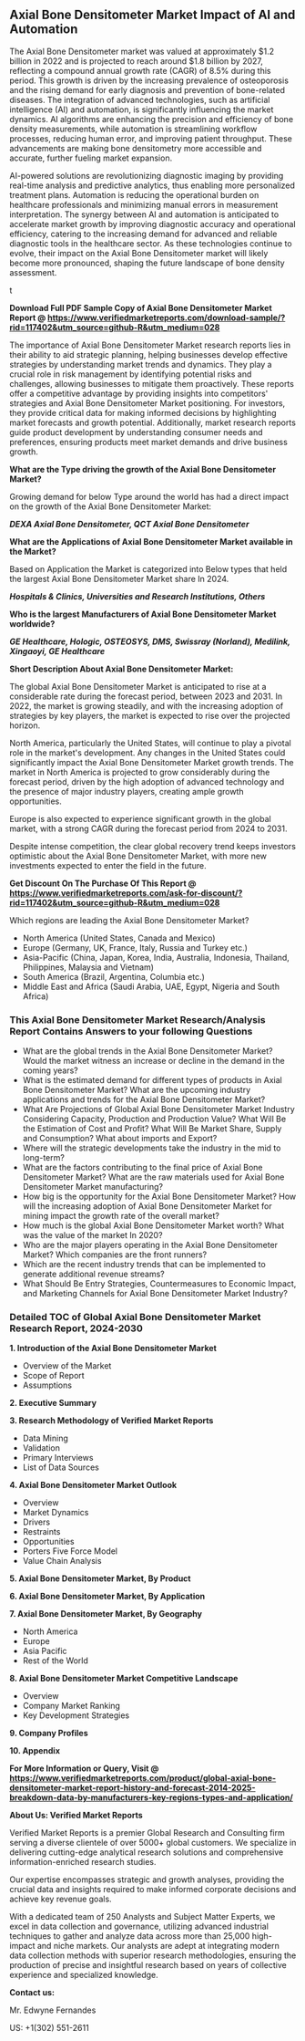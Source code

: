 <h2>Axial Bone Densitometer Market Impact of AI and Automation</h2><p>The Axial Bone Densitometer market was valued at approximately $1.2 billion in 2022 and is projected to reach around $1.8 billion by 2027, reflecting a compound annual growth rate (CAGR) of 8.5% during this period. This growth is driven by the increasing prevalence of osteoporosis and the rising demand for early diagnosis and prevention of bone-related diseases. The integration of advanced technologies, such as artificial intelligence (AI) and automation, is significantly influencing the market dynamics. AI algorithms are enhancing the precision and efficiency of bone density measurements, while automation is streamlining workflow processes, reducing human error, and improving patient throughput. These advancements are making bone densitometry more accessible and accurate, further fueling market expansion.</p><p>AI-powered solutions are revolutionizing diagnostic imaging by providing real-time analysis and predictive analytics, thus enabling more personalized treatment plans. Automation is reducing the operational burden on healthcare professionals and minimizing manual errors in measurement interpretation. The synergy between AI and automation is anticipated to accelerate market growth by improving diagnostic accuracy and operational efficiency, catering to the increasing demand for advanced and reliable diagnostic tools in the healthcare sector. As these technologies continue to evolve, their impact on the Axial Bone Densitometer market will likely become more pronounced, shaping the future landscape of bone density assessment.</p>t</p><p id="" class=""><strong>Download Full PDF Sample Copy of Axial Bone Densitometer Market Report @ <a href="https://www.verifiedmarketreports.com/download-sample/?rid=117402&utm_source=github-R&utm_medium=028" target="_blank">https://www.verifiedmarketreports.com/download-sample/?rid=117402&utm_source=github-R&utm_medium=028</a></strong></p><p>The importance of&nbsp;Axial Bone Densitometer Market research reports lies in their ability to aid strategic planning, helping businesses develop effective strategies by understanding market trends and dynamics. They play a crucial role in risk management by identifying potential risks and challenges, allowing businesses to mitigate them proactively. These reports offer a competitive advantage by providing insights into competitors' strategies and Axial Bone Densitometer Market positioning. For investors, they provide critical data for making informed decisions by highlighting market forecasts and growth potential. Additionally, market research reports guide product development by understanding consumer needs and preferences, ensuring products meet market demands and drive business growth.</p><p><strong>What are the&nbsp;Type driving the growth of the Axial Bone Densitometer Market?</strong></p><p id="" class="">Growing demand for below Type around the world has had a direct impact on the growth of the Axial Bone Densitometer Market:</p><em><strong>DEXA Axial Bone Densitometer, QCT Axial Bone Densitometer</strong></em></p><strong>What are the&nbsp;Applications&nbsp;of Axial Bone Densitometer Market available in the Market?</strong></p><p id="" class="">Based on Application the Market is categorized into Below types that held the largest Axial Bone Densitometer Market share In 2024.</p><em><strong>Hospitals & Clinics, Universities and Research Institutions, Others</strong></em></p><strong>Who is the largest Manufacturers of Axial Bone Densitometer Market worldwide?</strong></p><p><em><strong>GE Healthcare, Hologic, OSTEOSYS, DMS, Swissray (Norland), Medilink, Xingaoyi, GE Healthcare</strong></em></p><p id="" class=""><strong>Short Description About Axial Bone Densitometer Market:</strong></p><p>The global Axial Bone Densitometer Market is anticipated to rise at a considerable rate during the forecast period, between 2023 and 2031. In 2022, the market is growing steadily, and with the increasing adoption of strategies by key players, the market is expected to rise over the projected horizon.</p><p>North America, particularly the United States, will continue to play a pivotal role in the market's development. Any changes in the United States could significantly impact the Axial Bone Densitometer Market growth trends. The market in North America is projected to grow considerably during the forecast period, driven by the high adoption of advanced technology and the presence of major industry players, creating ample growth opportunities.</p><p>Europe is also expected to experience significant growth in the global market, with a strong CAGR during the forecast period from 2024 to 2031.</p><p>Despite intense competition, the clear global recovery trend keeps investors optimistic about the Axial Bone Densitometer Market, with more new investments expected to enter the field in the future.</p><p id="" class=""><strong>Get Discount On The Purchase Of This Report @ <a href="https://www.verifiedmarketreports.com/ask-for-discount/?rid=117402&utm_source=github-R&utm_medium=028" target="_blank">https://www.verifiedmarketreports.com/ask-for-discount/?rid=117402&utm_source=github-R&utm_medium=028</a></strong></p>Which regions are leading the Axial Bone Densitometer Market?</p><ul><li>North America (United States, Canada and Mexico)</li><li>Europe (Germany, UK, France, Italy, Russia and Turkey etc.)</li><li>Asia-Pacific (China, Japan, Korea, India, Australia, Indonesia, Thailand, Philippines, Malaysia and Vietnam)</li><li>South America (Brazil, Argentina, Columbia etc.)</li><li>Middle East and Africa (Saudi Arabia, UAE, Egypt, Nigeria and South Africa)</li></ul><h3 id="" class="">This Axial Bone Densitometer Market Research/Analysis Report Contains Answers to your following Questions</h3><ul><li>What are the global trends in the Axial Bone Densitometer Market? Would the market witness an increase or decline in the demand in the coming years?</li><li>What is the estimated demand for different types of products in Axial Bone Densitometer Market? What are the upcoming industry applications and trends for the Axial Bone Densitometer Market?</li><li>What Are Projections of Global Axial Bone Densitometer Market Industry Considering Capacity, Production and Production Value? What Will Be the Estimation of Cost and Profit? What Will Be Market Share, Supply and Consumption? What about imports and Export?</li><li>Where will the strategic developments take the industry in the mid to long-term?</li><li>What are the factors contributing to the final price of Axial Bone Densitometer Market? What are the raw materials used for Axial Bone Densitometer Market manufacturing?</li><li>How big is the opportunity for the Axial Bone Densitometer Market? How will the increasing adoption of Axial Bone Densitometer Market for mining impact the growth rate of the overall market?</li><li>How much is the global Axial Bone Densitometer Market worth? What was the value of the market In 2020?</li><li>Who are the major players operating in the Axial Bone Densitometer Market? Which companies are the front runners?</li><li>Which are the recent industry trends that can be implemented to generate additional revenue streams?</li><li>What Should Be Entry Strategies, Countermeasures to Economic Impact, and Marketing Channels for Axial Bone Densitometer Market Industry?</li></ul><h3 id="" class="">Detailed TOC of Global Axial Bone Densitometer Market Research Report, 2024-2030</h3><p id="" class=""><strong>1. Introduction of the Axial Bone Densitometer Market</strong></p><ul><li>Overview of the Market</li><li>Scope of Report</li><li>Assumptions</li></ul><p id="" class=""><strong>2. Executive Summary</strong></p><p id="" class=""><strong>3. Research Methodology of Verified Market Reports</strong></p><ul><li>Data Mining</li><li>Validation</li><li>Primary Interviews</li><li>List of Data Sources</li></ul><p id="" class=""><strong>4. Axial Bone Densitometer Market Outlook</strong></p><ul><li>Overview</li><li>Market Dynamics</li><li>Drivers</li><li>Restraints</li><li>Opportunities</li><li>Porters Five Force Model</li><li>Value Chain Analysis</li></ul><p id="" class=""><strong>5. Axial Bone Densitometer Market, By Product</strong></p><p id="" class=""><strong>6. Axial Bone Densitometer Market, By Application</strong></p><p id="" class=""><strong>7. Axial Bone Densitometer Market, By Geography</strong></p><ul><li>North America</li><li>Europe</li><li>Asia Pacific</li><li>Rest of the World</li></ul><p id="" class=""><strong>8. Axial Bone Densitometer Market Competitive Landscape</strong></p><ul><li>Overview</li><li>Company Market Ranking</li><li>Key Development Strategies</li></ul><p id="" class=""><strong>9. Company Profiles</strong></p><p id="" class=""><strong>10. Appendix</strong></p><p id="" class=""><strong>For More Information or Query, Visit @ <a href="https://www.verifiedmarketreports.com/product/global-axial-bone-densitometer-market-report-history-and-forecast-2014-2025-breakdown-data-by-manufacturers-key-regions-types-and-application/" target="_blank">https://www.verifiedmarketreports.com/product/global-axial-bone-densitometer-market-report-history-and-forecast-2014-2025-breakdown-data-by-manufacturers-key-regions-types-and-application/</a></strong></p><p id="" class=""><strong>About Us: Verified Market Reports</strong></p><p id="" class="">Verified Market Reports is a premier Global Research and Consulting firm serving a diverse clientele of over 5000+ global customers. We specialize in delivering cutting-edge analytical research solutions and comprehensive information-enriched research studies.</p><p id="" class="">Our expertise encompasses strategic and growth analyses, providing the crucial data and insights required to make informed corporate decisions and achieve key revenue goals.</p><p id="" class="">With a dedicated team of 250 Analysts and Subject Matter Experts, we excel in data collection and governance, utilizing advanced industrial techniques to gather and analyze data across more than 25,000 high-impact and niche markets. Our analysts are adept at integrating modern data collection methods with superior research methodologies, ensuring the production of precise and insightful research based on years of collective experience and specialized knowledge.</p><p id="" class=""><strong>Contact us:</strong></p><p id="" class="">Mr. Edwyne Fernandes</p><p id="" class="">US: +1(302) 551-2611</p>